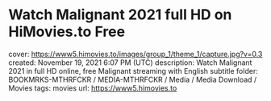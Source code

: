 # Watch Malignant 2021 full HD on HiMovies.to Free

cover: https://www5.himovies.to/images/group_1/theme_1/capture.jpg?v=0.3
created: November 19, 2021 6:07 PM (UTC)
description: Watch Malignant 2021 in full HD online, free Malignant streaming with English subtitle
folder: BOOKMRKS-MTHRFCKR / MEDIA-MTHRFCKR / Media / Media Download / Movies
tags: movies
url: https://www5.himovies.to